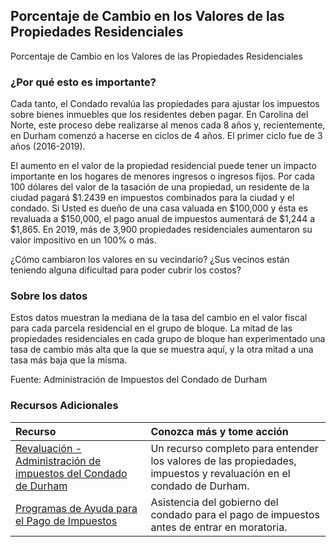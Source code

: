 ## Porcentaje de Cambio en los Valores de las Propiedades Residenciales
Porcentaje de Cambio en los Valores de las Propiedades Residenciales 

### ¿Por qué esto es importante?
Cada tanto, el Condado revalúa las propiedades para ajustar los impuestos sobre bienes inmuebles que los residentes deben pagar. En Carolina del Norte, este proceso debe realizarse al menos cada 8 años y, recientemente, en Durham comenzó a hacerse en ciclos de 4 años. El primer ciclo fue de 3 años (2016-2019).

El aumento en el valor de la propiedad residencial puede tener un impacto importante en los hogares de menores ingresos o ingresos fijos. Por cada 100 dólares del valor de la tasación de una propiedad, un residente de la ciudad pagará $1.2439 en impuestos combinados para la ciudad y el condado. Si Usted es dueño de una casa valuada en $100,000 y ésta es revaluada a $150,000, el pago anual de impuestos aumentará de $1,244 a $1,865. En 2019, más de 3,900 propiedades residenciales aumentaron su valor impositivo en un 100% o más.

¿Cómo cambiaron los valores en su vecindario? ¿Sus vecinos están teniendo alguna dificultad para poder cubrir los costos?

### Sobre los datos
Estos datos muestran la mediana de la tasa del cambio en el valor fiscal para cada parcela residencial en el grupo de bloque. La mitad de las propiedades residenciales en cada grupo de bloque han experimentado una tasa de cambio más alta que la que se muestra aquí, y la otra mitad a una tasa más baja que la misma.

Fuente: Administración de Impuestos del Condado de Durham 

### Recursos Adicionales

|Recurso | Conozca más y tome acción |
|:--- | :--- |
|[Revaluación - Administración de impuestos del Condado de Durham](https://www.dconc.gov/county-departments/departments-f-z/tax-administration/2019-general-reappraisal-revaluation) | Un recurso completo para entender los valores de las propiedades, impuestos y revaluación en el condado de Durham.
|[Programas de Ayuda para el Pago de Impuestos](https://www.dconc.gov/county-departments/departments-f-z/tax-administration/property-tax-relief-programs/property-tax-relief-for-homeowners) | Asistencia del gobierno del condado para el pago de impuestos antes de entrar en moratoria.
